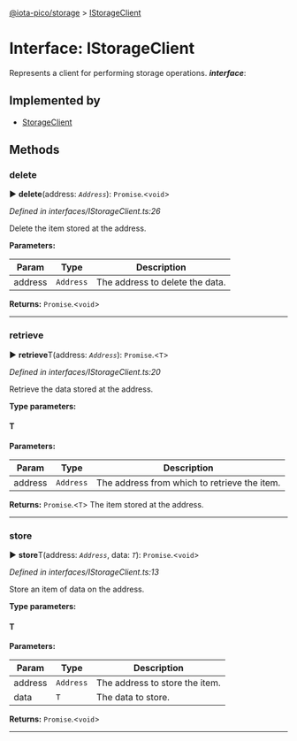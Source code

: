[@iota-pico/storage](../README.md) > [IStorageClient](../interfaces/istorageclient.md)



# Interface: IStorageClient


Represents a client for performing storage operations.
*__interface__*: 


## Implemented by

* [StorageClient](../classes/storageclient.md)


## Methods
<a id="delete"></a>

###  delete

► **delete**(address: *`Address`*): `Promise`.<`void`>



*Defined in interfaces/IStorageClient.ts:26*



Delete the item stored at the address.


**Parameters:**

| Param | Type | Description |
| ------ | ------ | ------ |
| address | `Address`   |  The address to delete the data. |





**Returns:** `Promise`.<`void`>





___

<a id="retrieve"></a>

###  retrieve

► **retrieve**T(address: *`Address`*): `Promise`.<`T`>



*Defined in interfaces/IStorageClient.ts:20*



Retrieve the data stored at the address.


**Type parameters:**

#### T 
**Parameters:**

| Param | Type | Description |
| ------ | ------ | ------ |
| address | `Address`   |  The address from which to retrieve the item. |





**Returns:** `Promise`.<`T`>
The item stored at the address.






___

<a id="store"></a>

###  store

► **store**T(address: *`Address`*, data: *`T`*): `Promise`.<`void`>



*Defined in interfaces/IStorageClient.ts:13*



Store an item of data on the address.


**Type parameters:**

#### T 
**Parameters:**

| Param | Type | Description |
| ------ | ------ | ------ |
| address | `Address`   |  The address to store the item. |
| data | `T`   |  The data to store. |





**Returns:** `Promise`.<`void`>





___


